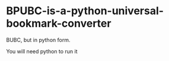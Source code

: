 # BPUBC-is-a-python-universal-bookmark-converter
BUBC, but in python form. 

You will need python to run it
